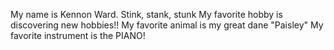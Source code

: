 My name is Kennon Ward.
Stink, stank, stunk
My favorite hobby is discovering new hobbies!! 
My favorite animal is my great dane "Paisley"
My favorite instrument is the PIANO!

